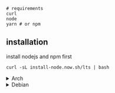 ```
# requirements
curl
node
yarn # or npm
```

## installation

install nodejs and npm first

```shell
curl -sL install-node.now.sh/lts | bash
```

<details><summary>Arch</summary>

install from command

```shell
pacman -S --noconfirm curl git neovim icu yarn

# fetch profile
curl https://raw.githubusercontent.com/MamoruDS/vimrc/main/install.sh | sh

# update profile
curl https://raw.githubusercontent.com/MamoruDS/vimrc/main/update.sh | sh
```

</details>

<details><summary>Debian</summary>

install from command

```shell
apt install curl git

# install neovim
curl -sL https://raw.githubusercontent.com/MamoruDS/vimrc/main/install_neovim.sh | bash
# with sudo
curl -sL https://raw.githubusercontent.com/MamoruDS/vimrc/main/install_neovim.sh | sudo -E bash -

# fetch profile
curl -sL https://raw.githubusercontent.com/MamoruDS/vimrc/main/install.sh | sh

# update profile
curl -sL https://raw.githubusercontent.com/MamoruDS/vimrc/main/update.sh | sh
```

</details>

